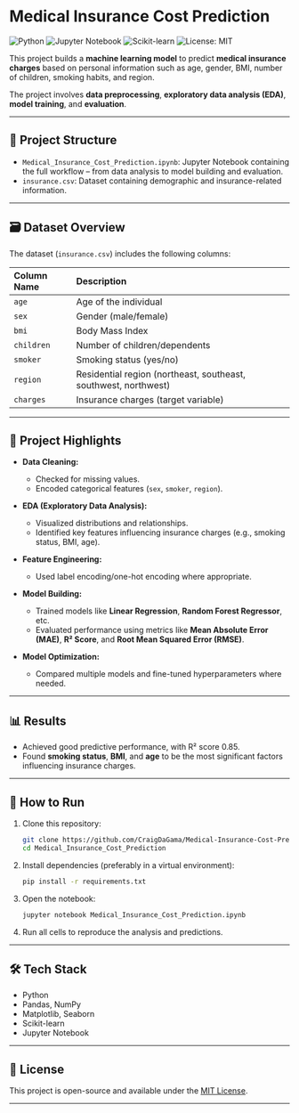 # Medical Insurance Cost Prediction 

![Python](https://img.shields.io/badge/Python-3.10-blue.svg)
![Jupyter Notebook](https://img.shields.io/badge/Jupyter-Notebook-orange.svg)
![Scikit-learn](https://img.shields.io/badge/Scikit--learn-Regression-informational)
![License: MIT](https://img.shields.io/badge/License-MIT-green.svg)


This project builds a **machine learning model** to predict **medical insurance charges** based on personal information such as age, gender, BMI, number of children, smoking habits, and region.

The project involves **data preprocessing**, **exploratory data analysis (EDA)**, **model training**, and **evaluation**.

---

## 📂 Project Structure

- `Medical_Insurance_Cost_Prediction.ipynb`: Jupyter Notebook containing the full workflow – from data analysis to model building and evaluation.
- `insurance.csv`: Dataset containing demographic and insurance-related information.

---

## 🗃️ Dataset Overview

The dataset (`insurance.csv`) includes the following columns:

| Column Name | Description |
|:------------|:------------|
| `age` | Age of the individual |
| `sex` | Gender (male/female) |
| `bmi` | Body Mass Index |
| `children` | Number of children/dependents |
| `smoker` | Smoking status (yes/no) |
| `region` | Residential region (northeast, southeast, southwest, northwest) |
| `charges` | Insurance charges (target variable) |

---

## 🔎 Project Highlights

- **Data Cleaning:** 
  - Checked for missing values.
  - Encoded categorical features (`sex`, `smoker`, `region`).

- **EDA (Exploratory Data Analysis):** 
  - Visualized distributions and relationships.
  - Identified key features influencing insurance charges (e.g., smoking status, BMI, age).

- **Feature Engineering:**
  - Used label encoding/one-hot encoding where appropriate.

- **Model Building:**
  - Trained models like **Linear Regression**, **Random Forest Regressor**, etc.
  - Evaluated performance using metrics like **Mean Absolute Error (MAE)**, **R² Score**, and **Root Mean Squared Error (RMSE)**.

- **Model Optimization:** 
  - Compared multiple models and fine-tuned hyperparameters where needed.

---

## 📊 Results

- Achieved good predictive performance, with R² score 0.85.
- Found **smoking status**, **BMI**, and **age** to be the most significant factors influencing insurance charges.

---

## 🚀 How to Run

1. Clone this repository:
   ```bash
   git clone https://github.com/CraigDaGama/Medical-Insurance-Cost-Prediction.git
   cd Medical_Insurance_Cost_Prediction
   ```

2. Install dependencies (preferably in a virtual environment):
   ```bash
   pip install -r requirements.txt
   ```

3. Open the notebook:
   ```bash
   jupyter notebook Medical_Insurance_Cost_Prediction.ipynb
   ```

4. Run all cells to reproduce the analysis and predictions.

---

## 🛠️ Tech Stack

- Python
- Pandas, NumPy
- Matplotlib, Seaborn
- Scikit-learn
- Jupyter Notebook

---


## 📄 License

This project is open-source and available under the [MIT License](LICENSE).

---
